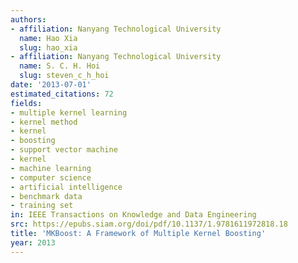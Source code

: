 ```yaml
---
authors:
- affiliation: Nanyang Technological University
  name: Hao Xia
  slug: hao_xia
- affiliation: Nanyang Technological University
  name: S. C. H. Hoi
  slug: steven_c_h_hoi
date: '2013-07-01'
estimated_citations: 72
fields:
- multiple kernel learning
- kernel method
- kernel
- boosting
- support vector machine
- kernel
- machine learning
- computer science
- artificial intelligence
- benchmark data
- training set
in: IEEE Transactions on Knowledge and Data Engineering
src: https://epubs.siam.org/doi/pdf/10.1137/1.9781611972818.18
title: 'MKBoost: A Framework of Multiple Kernel Boosting'
year: 2013
---
```

